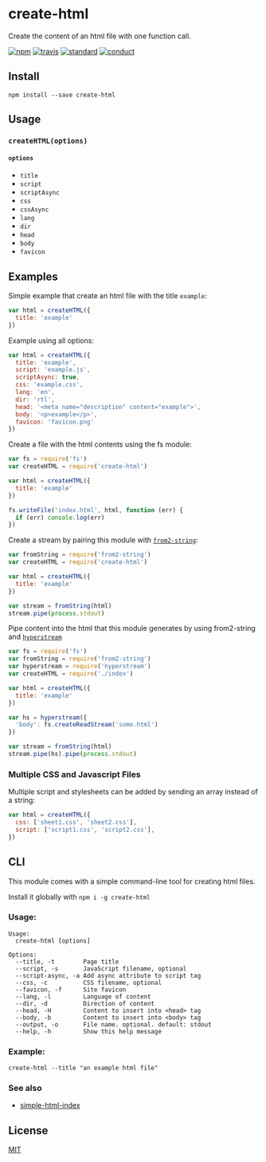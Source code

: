 # create-html

Create the content of an html file with one function call.

[![npm][npm-image]][npm-url]
[![travis][travis-image]][travis-url]
[![standard][standard-image]][standard-url]
[![conduct][conduct]][conduct-url]

[npm-image]: https://img.shields.io/npm/v/create-html.svg?style=flat-square
[npm-url]: https://www.npmjs.com/package/create-html
[travis-image]: https://img.shields.io/travis/sethvincent/create-html.svg?style=flat-square
[travis-url]: https://travis-ci.org/sethvincent/create-html
[standard-image]: https://img.shields.io/badge/code%20style-standard-brightgreen.svg?style=flat-square
[standard-url]: http://npm.im/standard
[conduct]: https://img.shields.io/badge/code%20of%20conduct-contributor%20covenant-green.svg?style=flat-square
[conduct-url]: CONDUCT.md

## Install

```
npm install --save create-html
```

## Usage

### `createHTML(options)`

#### `options`
- `title`
- `script`
- `scriptAsync`
- `css`
- `cssAsync`
- `lang`
- `dir`
- `head`
- `body`
- `favicon`

## Examples

Simple example that create an html file with the title `example`:

```js
var html = createHTML({
  title: 'example'
})
```

Example using all options:

```js
var html = createHTML({
  title: 'example',
  script: 'example.js',
  scriptAsync: true,
  css: 'example.css',
  lang: 'en',
  dir: 'rtl',
  head: '<meta name="description" content="example">',
  body: '<p>example</p>',
  favicon: 'favicon.png'
})
```

Create a file with the html contents using the fs module:

```js
var fs = require('fs')
var createHTML = require('create-html')

var html = createHTML({
  title: 'example'
})

fs.writeFile('index.html', html, function (err) {
  if (err) console.log(err)
})
```

Create a stream by pairing this module with [`from2-string`](http://npmjs.com/from2-string):

```js
var fromString = require('from2-string')
var createHTML = require('create-html')

var html = createHTML({
  title: 'example'
})

var stream = fromString(html)
stream.pipe(process.stdout)
```

Pipe content into the html that this module generates by using from2-string and [`hyperstream`](http://npmjs.com/hyperstream)

```js
var fs = require('fs')
var fromString = require('from2-string')
var hyperstream = require('hyperstream')
var createHTML = require('./index')

var html = createHTML({
  title: 'example'
})

var hs = hyperstream({
  'body': fs.createReadStream('some.html')
})

var stream = fromString(html)
stream.pipe(hs).pipe(process.stdout)
```


### Multiple CSS and Javascript Files

Multiple script and stylesheets can be added by sending an array instead of a string:

```js
var html = createHTML({
  css: ['sheet1.css', 'sheet2.css'],
  script: ['script1.css', 'script2.css'],
})
```

## CLI

This module comes with a simple command-line tool for creating html files.

Install it globally with `npm i -g create-html`

### Usage:

```
Usage:
  create-html [options]

Options:
  --title, -t        Page title
  --script, -s       JavaScript filename, optional
  --script-async, -a Add async attribute to script tag
  --css, -c          CSS filename, optional
  --favicon, -f      Site favicon
  --lang, -l         Language of content
  --dir, -d          Direction of content
  --head, -H         Content to insert into <head> tag
  --body, -b         Content to insert into <body> tag
  --output, -o       File name. optional. default: stdout
  --help, -h         Show this help message
```

### Example:

```
create-html --title "an example html file"
```

### See also
- [simple-html-index](https://github.com/mattdesl/simple-html-index)

## License
[MIT](LICENSE.md)

